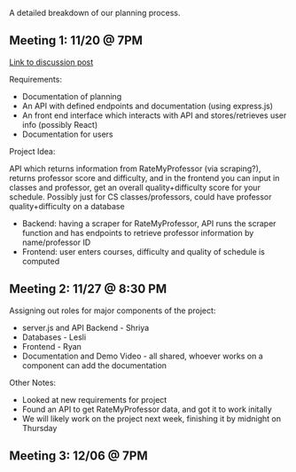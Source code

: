 A detailed breakdown of our planning process.

## Meeting 1: 11/20 @ 7PM
[Link to discussion post](https://github.com/orgs/comp426-2022-fall/teams/group-31/discussions/2)

Requirements:

* Documentation of planning
* An API with defined endpoints and documentation (using express.js)
* An front end interface which interacts with API and stores/retrieves user info (possibly React)
* Documentation for users

Project Idea:

API which returns information from RateMyProfessor (via scraping?), returns professor score and difficulty, and in the frontend you can input in classes and professor, get an overall quality+difficulty score for your schedule. Possibly just for CS classes/professors, could have professor quality+difficulty on a database

* Backend: having a scraper for RateMyProfessor, API runs the scraper function and has endpoints to retrieve professor information by name/professor ID
* Frontend: user enters courses, difficulty and quality of schedule is computed

## Meeting 2: 11/27 @ 8:30 PM
Assigning out roles for major components of the project:
* server.js and API Backend - Shriya
* Databases - Lesli
* Frontend - Ryan
* Documentation and Demo Video - all shared, whoever works on a component can add the documentation

Other Notes:
* Looked at new requirements for project
* Found an API to get RateMyProfessor data, and got it to work initally
* We will likely work on the project next week, finishing it by midnight on Thursday

## Meeting 3: 12/06 @ 7PM
